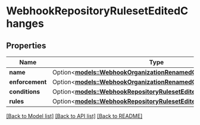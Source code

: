 # WebhookRepositoryRulesetEditedChanges

## Properties

Name | Type | Description | Notes
------------ | ------------- | ------------- | -------------
**name** | Option<[**models::WebhookOrganizationRenamedChangesLogin**](webhook_organization_renamed_changes_login.md)> |  | [optional]
**enforcement** | Option<[**models::WebhookOrganizationRenamedChangesLogin**](webhook_organization_renamed_changes_login.md)> |  | [optional]
**conditions** | Option<[**models::WebhookRepositoryRulesetEditedChangesConditions**](webhook_repository_ruleset_edited_changes_conditions.md)> |  | [optional]
**rules** | Option<[**models::WebhookRepositoryRulesetEditedChangesRules**](webhook_repository_ruleset_edited_changes_rules.md)> |  | [optional]

[[Back to Model list]](../README.md#documentation-for-models) [[Back to API list]](../README.md#documentation-for-api-endpoints) [[Back to README]](../README.md)


